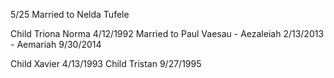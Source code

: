 5/25 Married to Nelda Tufele

Child Triona Norma 4/12/1992 Married to Paul Vaesau
	- Aezaleiah 2/13/2013
	- Aemariah 9/30/2014

Child Xavier 4/13/1993
Child Tristan 9/27/1995